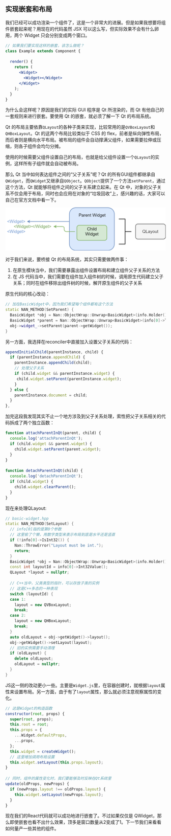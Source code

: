 ## 实现嵌套和布局

我们已经可以成功渲染一个组件了，这是一个非常大的进展。但是如果我想要将组件嵌套起来呢？用现在的代码虽然 JSX 可以这么写，但实际效果不会有什么卵用，两个 Widget 只会分别变成两个窗口。

```jsx
// 如果我们要实现这样的嵌套，该怎么做呢？
class Example extends Component {

  render() {
    return (
      <Widget>
        <Widget></Widget>
      </Widget>
    );
  }
}
```

为什么会这样呢？原因是我们的实际 GUI 程序是 Qt 所渲染的，而 Qt 有他自己的一套规则来进行嵌套。要使用 Qt 的嵌套，就必须了解一下 Qt 的布局系统。

Qt 的布局主要依靠`QLayout`的各种子类来实现，比较常用的是`QVBoxLayout`和`QHBoxLayout`。Qt 的这两个布局比较类似于 CSS 的 flex，前者是纵向弹性布局，而后者则是横向水平布局。被布局的组件会自动撑满父组件，如果需要拉伸或压缩，则各子组件会均匀分摊。

使用的时候需要父组件设置自己的布局，也就是给父组件设置一个`QLayout`的实例，这样所有子组件就会自动被布局。

那么 Qt 当中如何表达组件之间的“父子关系”呢？Qt 的所有GUI组件都继承自`QWidget`，而`QWidget`又继承自`QObject`。`QObject`提供了一个方法`setParent`，通过这个方法，Qt 就能够将组件之间的父子关系建立起来。在 Qt 中，对象的父子关系不仅会用于布局，同时也会应用在对象的“垃圾回收”上，感兴趣的话，大家可以自己在官方文档中看一下。

![嵌套关系在 Qt 中的表达](images/layout-mapping.png)

对于我们来说，要桥接 Qt 的布局系统，其实只需要做两件事：

1. 在原生模块当中，我们需要暴露出组件设置布局和建立组件父子关系的方法
2. 在 JS 代码当中，我们需要在组件加入组件树的时候，调用原生代码建立父子关系；同时在组件移除出组件树的时候，解开原生组件的父子关系

原生代码的核心改动：

```cpp
// 加在BasicWidget中，因为我们希望每个组件都有这个方法
static NAN_METHOD(SetParent) {
  BasicWidget *obj = Nan::ObjectWrap::Unwrap<BasicWidget>(info.Holder());
  BasicWidget *parent = Nan::ObjectWrap::Unwrap<BasicWidget>(info[0]->ToObject());
  obj->widget_->setParent(parent->getWidget());
}
```

另一方面，我选择在reconciler中直接加入设置父子关系的代码：

```javascript
appendInitialChild(parentInstance, child) {
  if (parentInstance.appendChild) {
    parentInstance.appendChild(child);
    // 处理父子关系
    if (child.widget && parentInstance.widget) {
     child.widget.setParent(parentInstance.widget);
    }
  } else {
    parentInstance.document = child;
  }
},
```

加完这段我发现其实不止一个地方涉及到父子关系处理，索性把父子关系相关的代码拆成了两个独立函数：

```javascript
function attachParentInQt(parent, child) {
  console.log('attachParentInQt');
  if (child.widget && parent.widget) {
    child.widget.setParent(parent.widget);
  }
}

function detachParentInQt(child) {
  console.log('detachParentInQt');
  if (child.widget) {
    child.widget.clearParent();
  }
}
```

现在来处理QLayout:


```cpp
// basic-widget.hpp
static NAN_METHOD(SetLayout) {
  // info[0]指的是第0个参数
  // 这里偷了个懒，用数字类型来表示布局到底是水平还是竖直
  if (!info[0]->IsInt32()) {
    Nan::ThrowError("Layout must be int.");
    return;
  }
  BasicWidget *obj = Nan::ObjectWrap::Unwrap<BasicWidget>(info.Holder());
  const int layoutId = info[0]->Int32Value();
  QLayout *layout = nullptr;

  // C++当中，父类类型的指针，可以存放子类的实例
  // 这是C++多态的一种表现
  switch (layoutId) {
  case 1:
    layout = new QVBoxLayout;
    break;
  case 2:
    layout = new QHBoxLayout;
    break;
  }
  auto oldLayout = obj->getWidget()->layout();
  obj->getWidget()->setLayout(layout);
  // 旧的实例需要手动清理
  if (oldLayout) {
    delete oldLayout;
    oldLayout = nullptr;
  }
}
```

JS这一侧的改动更小一些。主要是`Widget.js`里，在容器创建时，就根据`layout`属性来设置布局。另一方面，由于有了`layout`属性，那么就必须注意观察属性的变化。

```javascript
// 这是Widget的构造函数
constructor(root, props) {
  super(root, props);
  this.root = root;
  this.props = {
    ...Widget.defaultProps,
    ...props,
  };
  this.widget = createWidget();
  // 这里增加调用布局设置
  this.widget.setLayout(this.props.layout);
}

// 同时，组件的属性变化时，我们要能够及时反映在Qt系统里
update(oldProps, newProps) {
  if (newProps.layout !== oldProps.layout) {
    this.widget.setLayout(newProps.layout);
  }
}
```

现在我们的React代码就可以成功地进行嵌套了。不过如果仅仅是 QWidget，那么即使嵌套也看不出什么效果，顶多是窗口数量从2变成了1。下一节我们来看看如何量产一些其他的组件。
